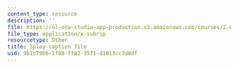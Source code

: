 ```yaml
---
content_type: resource
description: ''
file: https://ol-ocw-studio-app-production.s3.amazonaws.com/courses/2-003sc-engineering-dynamics-fall-2011/9b1c79bb1f08ff8235f1d1813cc3d8df_1xJJu5p3dD0.srt
file_type: application/x-subrip
resourcetype: Other
title: 3play caption file
uid: 9b1c79bb-1f08-ff82-35f1-d1813cc3d8df
---
```

